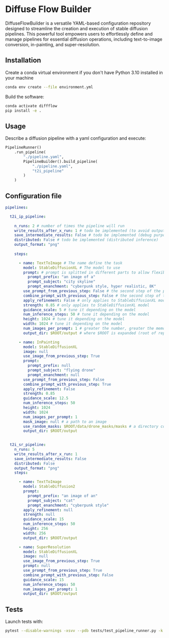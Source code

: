 # Diffuse Flow Builder

DiffuseFlowBuilder is a versatile YAML-based configuration repository designed to streamline the creation and execution of stable diffusion pipelines. This powerful tool empowers users to effortlessly define and manage pipelines for essential diffusion operations, including text-to-image conversion, in-painting, and super-resolution.

## Installation
Create a conda virtual environment if you don't have Python 3.10 installed in your machine
```bash
conda env create --file environment.yml 
```

Build the software:
```bash
conda activate diffflow
pip install -e .
```

## Usage
Describe a diffusion pipeline with a yaml configuration and execute:
```python
PipelineRunner()
    .run_pipeline(
        "./pipeline.yaml", 
        PipelineBuilder().build_pipeline(
            "./pipeline.yaml", 
            "t2i_pipeline"
        )
    )
```

## Configuration file
```yaml
pipelines:

  t2i_ip_pipeline:
    
    n_runs: 2 # number of times the pipeline will run
    write_results_after_x_run: 1 # todo be implemented (to avoid output loss in case of a crash)
    save_intermediate_results: False # todo be implemented (debug purposes)
    distributed: False # todo be implemented (distributed inference)
    output_format: "png"
    
    steps:

      - name: TextToImage # The name define the task
        model: StableDiffusionXL # The model to use
        prompt: # prompt is splitted in different parts to allow flexibility with random prompt generation
          prompt_prefix: "an image of a"
          prompt_subject: "city skyline"
          prompt_enanchment: "cyberpunk style, hyper realistic, 8K"
        use_prompt_from_previous_step: False # the second step of the pipeline may want to use the output of the previous step
        combine_prompt_with_previous_step: False # the second step of the pipeline may want to use the output of the previous step. In this case, if prompt_prefix, prompt_subject or prompt_enanchment is null, it will be overridden from the corresponding prompt part of the previous step. 
        apply_refinement: False # only applies to StableDiffusionXL model 
        strength: 0.85 # only applies to StableDiffusionXL model
        guidance_scale: 5 # tune it depending on the model
        num_inference_steps: 50 # tune it depending on the model
        height: 1024 # tune it depending on the model
        width: 1024 # tune it depending on the model
        num_images_per_prompt: 1 # greater the number, greater the memory requirement
        output_dir: $ROOT/output # where $ROOT is expanded (root of repository) 

      - name: InPainting
        model: StableDiffusionXL
        image: null
        use_image_from_previous_step: True
        prompt:
          prompt_prefix: null
          prompt_subject: "flying drone"
          prompt_enanchment: null
        use_prompt_from_previous_step: False
        combine_prompt_with_previous_step: True
        apply_refinement: False
        strength: 0.85
        guidance_scale: 12.5
        num_inference_steps: 50
        height: 1024
        width: 1024
        num_images_per_prompt: 1
        mask_image: null # a path to an image 
        use_random_masks: $ROOT/data/drone_masks/masks # a directory containing n images   
        output_dir: $ROOT/output

  
  t2i_sr_pipeline:
    n_runs: 5
    write_results_after_x_run: 1
    save_intermediate_results: False
    distributed: False
    output_format: "png"
    steps:

      - name: TextToImage
        model: StableDiffusion2
        prompt:
          prompt_prefix: "an image of an"
          prompt_subject: "cat"
          prompt_enanchment: "cyberpunk style"
        apply_refinement: null
        strength: null
        guidance_scale: 15
        num_inference_steps: 50
        height: 256
        width: 256
        output_dir: $ROOT/output

      - name: SuperResolution
        model: StableDiffusionXL
        image: null
        use_image_from_previous_step: True
        prompt: null
        use_prompt_from_previous_step: True
        combine_prompt_with_previous_step: False
        guidance_scale: 15
        num_inference_steps: 50
        num_images_per_prompt: 1
        output_dir: $ROOT/output

```

## Tests
Launch tests with:
```bash
pytest --disable-warnings -xsvv --pdb tests/test_pipeline_runner.py -k t2i_ip_pipeline
```